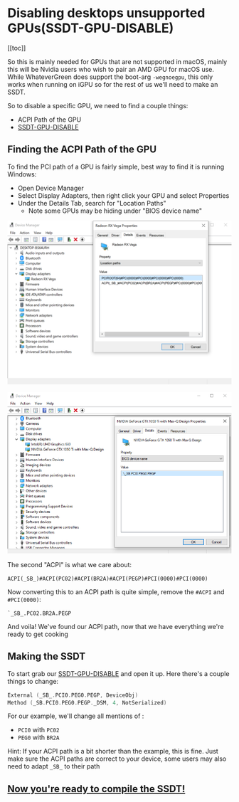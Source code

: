 # Disabling desktops unsupported GPUs(SSDT-GPU-DISABLE)

[[toc]]

So this is mainly needed for GPUs that are not supported in macOS, mainly this will be Nvidia users who wish to pair an AMD GPU for macOS use. While WhateverGreen does support the boot-arg `-wegnoegpu`, this only works when running on iGPU so for the rest of us we'll need to make an SSDT.

So to disable a specific GPU, we need to find a couple things:

* ACPI Path of the GPU
* [SSDT-GPU-DISABLE](https://github.com/dortania/Getting-Started-With-ACPI/blob/master/extra-files/decompiled/SSDT-GPU-DISABLE.dsl.zip)

## Finding the ACPI Path of the GPU

To find the PCI path of a GPU is fairly simple, best way to find it is running Windows:

* Open Device Manager
* Select Display Adapters, then right click your GPU and select Properties
* Under the Details Tab, search for "Location Paths"
  * Note some GPUs may be hiding under "BIOS device name"

![Nome Dispositivo BIOS](../images/Desktops/amd.png)

![Credit to 1Revenger1 for the image](../images/Desktops/nvidia.png)

The second "ACPI" is what we care about:

```
ACPI(_SB_)#ACPI(PC02)#ACPI(BR2A)#ACPI(PEGP)#PCI(0000)#PCI(0000)
```

Now converting this to an ACPI path is quite simple, remove the `#ACPI` and `#PCI(0000)`:

```
`_SB_.PC02.BR2A.PEGP
```

And voila! We've found our ACPI path, now that we have everything we're ready to get cooking

## Making the SSDT

To start grab our [SSDT-GPU-DISABLE](https://github.com/dortania/Getting-Started-With-ACPI/blob/master/extra-files/decompiled/SSDT-GPU-DISABLE.dsl.zip) and open it up. Here there's a couple things to change:

```c
External (_SB_.PCI0.PEG0.PEGP, DeviceObj)
Method (_SB.PCI0.PEG0.PEGP._DSM, 4, NotSerialized)
```

For our example, we'll change all mentions of :

* `PCI0` with `PC02`
* `PEG0` with `BR2A`

Hint: If your ACPI path is a bit shorter than the example, this is fine. Just make sure the ACPI paths are correct to your device, some users may also need to adapt `_SB_` to their path

## [Now you're ready to compile the SSDT!](/Manual/compile.md)
